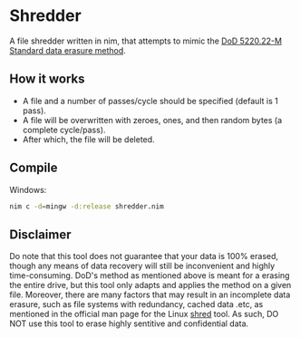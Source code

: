 # Shredder
A file shredder written in nim, that attempts to mimic the [DoD 5220.22-M Standard data erasure method](https://www.bitraser.com/article/DoD-5220-22-m-standard-for-drive-erasure.php).

## How it works
- A file and a number of passes/cycle should be specified (default is 1 pass).
- A file will be overwritten with zeroes, ones, and then random bytes (a complete cycle/pass). 
- After which, the file will be deleted.

## Compile
Windows:
```Bash
nim c -d=mingw -d:release shredder.nim
```

## Disclaimer
Do note that this tool does not guarantee that your data is 100% erased, though any means of data recovery will still be inconvenient and highly time-consuming. DoD's method as mentioned above is meant for a erasing the entire drive, but this tool only adapts and applies the method on a given file. Moreover, there are many factors that may result in an incomplete data erasure, such as file systems with redundancy, cached data .etc, as mentioned in the official man page for the Linux [shred](https://linux.die.net/man/1/shred) tool. As such, DO NOT use this tool to erase highly sentitive and confidential data.